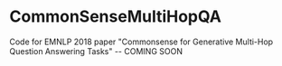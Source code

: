 # CommonSenseMultiHopQA
Code for EMNLP 2018 paper "Commonsense for Generative Multi-Hop Question Answering Tasks" -- COMING SOON

